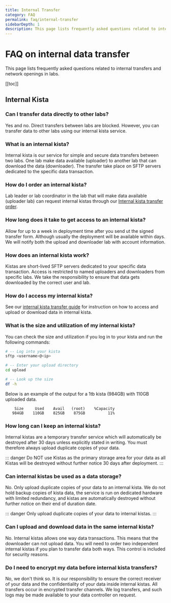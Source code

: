 ```yaml
---
title: Internal Transfer
category: FAQ
permalink: faq/internal-transfer
sidebarDepth: 1
description: This page lists frequently asked questions related to internal transfers and network openings in labs.
---
```


# FAQ on internal data transfer

This page lists frequently asked questions related to internal transfers and network openings in labs.

[[toc]]

## Internal Kista

### Can I transfer data directly to other labs?
Yes and no. Direct transfers between labs are blocked. However, you can transfer data to other labs using our internal kista service.

### What is an internal kista?
Internal kista is our service for simple and secure data transfers between two labs. One lab make data available (uploader) to another lab that can download the data (downloader). The transfer take place on SFTP servers dedicated to the specific data transaction.

### How do I order an internal kista?
Lab leader or lab coordinator in the lab that will make data available (uploader lab) can request internal kistas through our [Internal kista transfer order](/agreements/downloads/#internal-kista-transfer-order).

### How long does it take to get access to an internal kista?
Allow for up to a week in deployment time after you send ut the signed transfer form. Although usually the deployment will be available within days. We will notify both the upload and downloader lab with account information.

### How does an internal kista work?
Kistas are short-lived SFTP servers dedicated to your specific data transaction. Access is restricted to named uploaders and downloaders from specific labs. We take the responsibility to ensure that data gets downloaded by the correct user and lab.

### How do I access my internal kista?
See our [internal kista transfer guide](/data-transfers/internal-kista/) for instruction on how to access and upload or download data in internal kista.

### What is the size and utilization of my internal kista? 
You can check the size and utilization if you log in to your kista and run the following commands: 

```bash
# -- Log into your kista
sftp <username>@<ip>

# -- Enter your upload directory
cd upload

# -- Look up the size
df -h
```

Below is an example of the output for a 1tb kista (984GB) with 110GB uploaded data.

```
    Size     Used    Avail   (root)    %Capacity
   984GB    110GB    825GB    875GB          11%
```

### How long can I keep an internal kista?
Internal kistas are a temporary transfer service which will automatically be destroyed after 30 days unless explicitly stated in writing. You must therefore always upload duplicate copies of your data.

::: danger
Do NOT use Kistas as the primary storage area for your data as all Kistas will be destroyed without further notice 30 days after deployment.
:::

### Can internal kistas be used as a data storage?
No. Only upload duplicate copies of your data to an internal kista. We do not hold backup copies of kista data, the service is run on dedicated hardware with limited redundancy, and kistas are automatically destroyed without further notice on their end of duration date.

::: danger
Only upload duplicate copies of your data to internal kistas.
:::

### Can I upload and download data in the same internal kista?
No. Internal kistas allows one way data transactions. This means that the downloader can not upload data. You will need to order two independent internal kistas if you plan to transfer data both ways. This control is included for security reasons.

### Do I need to encrypt my data before internal kista transfers?
No, we don't think so. It is our responsibility to ensure the correct receiver of your data and the confidentiality of your data inside internal kistas. All transfers occur in encrypted transfer channels. We log transfers, and such logs may be made available to your data controller on request.
